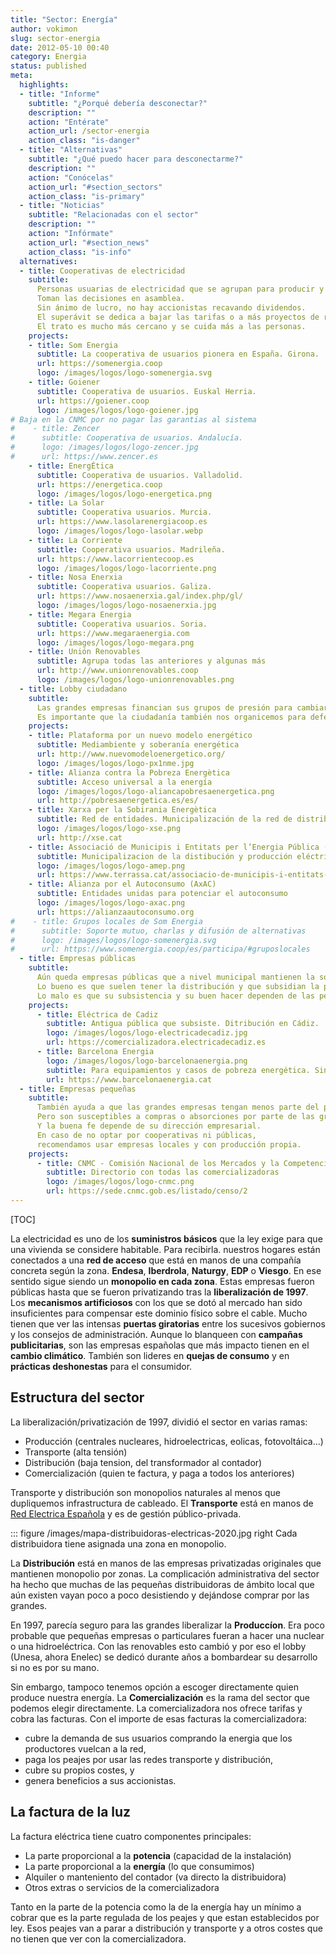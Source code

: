 ```yaml
---
title: "Sector: Energía"
author: vokimon
slug: sector-energia
date: 2012-05-10 00:40
category: Energia
status: published
meta:
  highlights:
  - title: "Informe"
    subtitle: "¿Porqué debería desconectar?"
    description: ""
    action: "Entérate"
    action_url: /sector-energia
    action_class: "is-danger"
  - title: "Alternativas"
    subtitle: "¿Qué puedo hacer para desconectarme?"
    description: ""
    action: "Conócelas"
    action_url: "#section_sectors"
    action_class: "is-primary"
  - title: "Noticias"
    subtitle: "Relacionadas con el sector"
    description: ""
    action: "Infórmate"
    action_url: "#section_news"
    action_class: "is-info"
  alternatives:
  - title: Cooperativas de electricidad
    subtitle:
      Personas usuarias de electricidad que se agrupan para producir y comercializarse ellas mismas la energía.
      Toman las decisiones en asamblea.
      Sin ánimo de lucro, no hay accionistas recavando dividendos.
      El superávit se dedica a bajar las tarifas o a más proyectos de renovables.
      El trato es mucho más cercano y se cuida más a las personas.
    projects:
    - title: Som Energia
      subtitle: La cooperativa de usuarios pionera en España. Girona.
      url: https://somenergia.coop
      logo: /images/logos/logo-somenergia.svg
    - title: Goiener
      subtitle: Cooperativa de usuarios. Euskal Herria.
      url: https://goiener.coop
      logo: /images/logos/logo-goiener.jpg
# Baja en la CNMC por no pagar las garantias al sistema
#    - title: Zencer
#      subtitle: Cooperativa de usuarios. Andalucía.
#      logo: /images/logos/logo-zencer.jpg
#      url: https://www.zencer.es
    - title: EnergÉtica
      subtitle: Cooperativa de usuarios. Valladolid.
      url: https://energetica.coop
      logo: /images/logos/logo-energetica.png
    - title: La Solar
      subtitle: Cooperativa usuarios. Murcia.
      url: https://www.lasolarenergiacoop.es
      logo: /images/logos/logo-lasolar.webp
    - title: La Corriente
      subtitle: Cooperativa usuarios. Madrileña.
      url: https://www.lacorrientecoop.es
      logo: /images/logos/logo-lacorriente.png
    - title: Nosa Enerxia
      subtitle: Cooperativa usuarios. Galiza.
      url: https://www.nosaenerxia.gal/index.php/gl/
      logo: /images/logos/logo-nosaenerxia.jpg
    - title: Megara Energia
      subtitle: Cooperativa usuarios. Soria.
      url: https://www.megaraenergia.com
      logo: /images/logos/logo-megara.png
    - title: Unión Renovables
      subtitle: Agrupa todas las anteriores y algunas más
      url: http://www.unionrenovables.coop
      logo: /images/logos/logo-unionrenovables.png
  - title: Lobby ciudadano
    subtitle:
      Las grandes empresas financian sus grupos de presión para cambiar la política de nuestros respresentantes.
      Es importante que la ciudadanía también nos organicemos para defender nuestros intereses.
    projects:
    - title: Plataforma por un nuevo modelo energético
      subtitle: Mediambiente y soberanía energética
      url: http://www.nuevomodeloenergetico.org/
      logo: /images/logos/logo-px1nme.jpg
    - title: Alianza contra la Pobreza Energètica
      subtitle: Acceso universal a la energía
      logo: /images/logos/logo-aliancapobresaenergetica.png
      url: http://pobresaenergetica.es/es/
    - title: Xarxa per la Sobirania Energètica
      subtitle: Red de entidades. Municipalización de la red de distribución
      logo: /images/logos/logo-xse.png
      url: http://xse.cat
    - title: Associació de Municipis i Entitats per l’Energia Pública (AMEP)
      subtitle: Municipalizacion de la distibución y producción eléctrica
      logo: /images/logos/logo-amep.png
      url: https://www.terrassa.cat/associacio-de-municipis-i-entitats-per-l-energia-publica
    - title: Alianza por el Autoconsumo (AxAC)
      subtitle: Entidades unidas para potenciar el autoconsumo
      logo: /images/logos/logo-axac.png
      url: https://alianzaautoconsumo.org
#    - title: Grupos locales de Som Energia
#      subtitle: Soporte mutuo, charlas y difusión de alternativas
#      logo: /images/logos/logo-somenergia.svg
#      url: https://www.somenergia.coop/es/participa/#gruposlocales
  - title: Empresas públicas
    subtitle:
      Aún queda empresas públicas que a nivel municipal mantienen la soberanía pública.
      Lo bueno es que suelen tener la distribución y que subsidian la pobreza energética.
      Lo malo es que su subsistencia y su buen hacer dependen de las personas en el gobierno y eso cambia cada cuatro años.
    projects:
      - title: Eléctrica de Cadiz
        subtitle: Antigua pública que subsiste. Ditribución en Cádiz.
        logo: /images/logos/logo-electricadecadiz.jpg
        url: https://comercializadora.electricadecadiz.es
      - title: Barcelona Energia
        logo: /images/logos/logo-barcelonaenergia.png
        subtitle: Para equipamientos y casos de pobreza energética. Sin red de distribución.
        url: https://www.barcelonaenergia.cat
  - title: Empresas pequeñas
    subtitle:
      También ayuda a que las grandes empresas tengan menos parte del pastel.
      Pero son susceptibles a compras o absorciones por parte de las grandes.
      Y la buena fe depende de su dirección empresarial.
      En caso de no optar por cooperativas ni públicas,
      recomendamos usar empresas locales y con producción propia.
    projects:
      - title: CNMC - Comisión Nacional de los Mercados y la Competencia
        subtitle: Directorio con todas las comercializadoras
        logo: /images/logos/logo-cnmc.png
        url: https://sede.cnmc.gob.es/listado/censo/2
---
```


[TOC]

La electricidad es uno de los **suministros básicos**
que la ley exige para que una vivienda se considere habitable.
Para recibirla. nuestros hogares están conectados a una **red
de acceso** que está en manos de una compañía concreta según la zona.
**Endesa**, **Iberdrola**, **Naturgy**, **EDP** o **Viesgo**.
En ese sentido sigue siendo un **monopolio en cada zona**.
Estas empresas fueron públicas hasta que se fueron privatizando tras la **liberalización de 1997**.
Los **mecanismos artificiosos** con los que se dotó al mercado
han sido insuficientes para compensar este dominio físico sobre el cable.
Mucho tienen que ver las intensas **puertas giratorias**
entre los sucesivos gobiernos y los consejos de administración.
Aunque lo blanqueen con **campañas publicitarias**,
son las empresas españolas que más impacto tienen en el **cambio climático**.
También son lideres en **quejas de consumo** y en **prácticas deshonestas** para el consumidor.

## Estructura del sector

La liberalización/privatización de 1997, dividió el sector en varias ramas:

- Producción (centrales nucleares, hidroelectricas, eolicas, fotovoltáica...)
- Transporte (alta tensión)
- Distribución (baja tension, del transformador al contador)
- Comercialización (quien te factura, y paga a todos los anteriores)

Transporte y distribución son monopolios naturales al menos que dupliquemos infrastructura de cableado.
El **Transporte** está en manos de [Red Electrica Española](https://www.ree.es/en) y es de gestión público-privada.

::: figure /images/mapa-distribuidoras-electricas-2020.jpg right
	Cada distribuidora tiene asignada una zona en monopolio.

La **Distribución** está en manos de las empresas privatizadas originales que mantienen monopolio por zonas.
La complicación administrativa del sector ha hecho que muchas de las pequeñas distribuidoras de ámbito local que aún existen
vayan poco a poco desistiendo y dejándose comprar por las grandes.

En 1997, parecía seguro para las grandes liberalizar la **Produccíon**.
Era poco probable que pequeñas empresas o particulares fueran a hacer una nuclear o una hidroeléctrica.
Con las renovables esto cambió y por eso el lobby (Unesa, ahora Enelec)
se dedicó durante años a bombardear su desarrollo si no es por su mano.

Sin embargo, tampoco tenemos opción a escoger directamente quien produce nuestra energía.
La **Comercialización** es la rama del sector que podemos elegir directamente.
La comercializadora nos ofrece tarifas y cobra las facturas.
Con el importe de esas facturas la comercializadora:

- cubre la demanda de sus usuarios comprando la energia que los productores vuelcan a la red,
- paga los peajes por usar las redes transporte y distribución,
- cubre su propios costes, y
- genera beneficios a sus accionistas.


## La factura de la luz

La factura eléctrica tiene cuatro componentes principales:

- La parte proporcional a la **potencia** (capacidad de la instalación)
- La parte proporcional a la **energía** (lo que consumimos)
- Alquiler o manteniento del contador (va directo la distribuidora)
- Otros extras o servicios de la comercializadora

Tanto en la parte de la potencia como la de la energía hay un mínimo a cobrar
que es la parte regulada de los peajes y que estan establecidos por ley.
Esos peajes van a parar a distribución y transporte y
a otros costes que no tienen que ver con la comercializadora.

 
